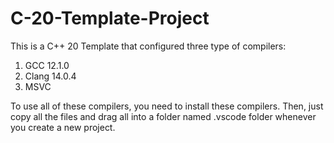 # C-20-Template-Project

This is a C++ 20 Template that configured three type of compilers:
1. GCC 12.1.0
2. Clang 14.0.4
3. MSVC

To use all of these compilers, you need to install these compilers. Then, just copy all the files and drag all into a folder named .vscode folder whenever you create a new project.
